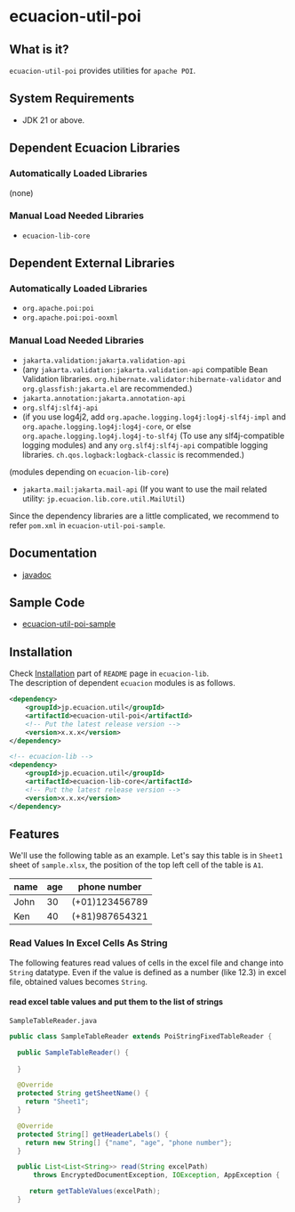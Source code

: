 # ecuacion-util-poi

## What is it?

`ecuacion-util-poi` provides utilities for `apache POI`.  

## System Requirements

- JDK 21 or above.

## Dependent Ecuacion Libraries

### Automatically Loaded Libraries

(none)

### Manual Load Needed Libraries

- `ecuacion-lib-core`

## Dependent External Libraries

### Automatically Loaded Libraries

- `org.apache.poi:poi`
- `org.apache.poi:poi-ooxml`

### Manual Load Needed Libraries

- `jakarta.validation:jakarta.validation-api`
- (any `jakarta.validation:jakarta.validation-api` compatible Bean Validation libraries. `org.hibernate.validator:hibernate-validator` and `org.glassfish:jakarta.el` are recommended.)
- `jakarta.annotation:jakarta.annotation-api`
- `org.slf4j:slf4j-api`
- (if you use log4j2, add `org.apache.logging.log4j:log4j-slf4j-impl` and `org.apache.logging.log4j:log4j-core`,
   or else `org.apache.logging.log4j.log4j-to-slf4j` (To use any slf4j-compatible logging modules) and any `org.slf4j:slf4j-api` compatible logging libraries. `ch.qos.logback:logback-classic` is recommended.)

(modules depending on `ecuacion-lib-core`)
- `jakarta.mail:jakarta.mail-api` (If you want to use the mail related utility: `jp.ecuacion.lib.core.util.MailUtil`)

Since the dependency libraries are a little complicated, we recommend to refer `pom.xml` in `ecuacion-util-poi-sample`. 

## Documentation

- [javadoc](https://javadoc.ecuacion.jp/apidocs/ecuacion-util-poi/jp.ecuacion.util.poi/module-summary.html)

## Sample Code

- [ecuacion-util-poi-sample](https://github.com/ecuacion-jp/ecuacion-utils/tree/main/ecuacion-util-poi-sample)

## Installation

Check [Installation](https://github.com/ecuacion-jp/ecuacion-lib) part of `README` page in `ecuacion-lib`.  
The description of dependent `ecuacion` modules is as follows.

```xml
<dependency>
    <groupId>jp.ecuacion.util</groupId>
    <artifactId>ecuacion-util-poi</artifactId>
    <!-- Put the latest release version -->
    <version>x.x.x</version>
</dependency>

<!-- ecuacion-lib -->
<dependency>
    <groupId>jp.ecuacion.util</groupId>
    <artifactId>ecuacion-lib-core</artifactId>
    <!-- Put the latest release version -->
    <version>x.x.x</version>
</dependency>
```

## Features

We'll use the following table as an example. Let's say this table is in `Sheet1` sheet of `sample.xlsx`, the position of the top left cell of the table is `A1`.

| name | age  | phone number   |
| ---- | ---- | ----           |
| John | 30   | (+01)123456789 |
| Ken  | 40   | (+81)987654321 |

### Read Values In Excel Cells As String

The following features read values of cells in the excel file and change into `String` datatype. Even if the value is defined as a number (like 12.3) in excel file, obtained values becomes `String`.  

#### read excel table values and put them to the list of strings

`SampleTableReader.java`

```java
public class SampleTableReader extends PoiStringFixedTableReader {

  public SampleTableReader() {
    
  }

  @Override
  protected String getSheetName() {
    return "Sheet1";
  }

  @Override
  protected String[] getHeaderLabels() {
    return new String[] {"name", "age", "phone number"};
  }

  public List<List<String>> read(String excelPath)
      throws EncryptedDocumentException, IOException, AppException {

     return getTableValues(excelPath);
  }
```
